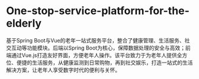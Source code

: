 # One-stop-service-platform-for-the-elderly
基于Spring Boot与Vue的老年一站式服务平台，整合了健康管理、生活服务、社交互动等功能模块。后端以Spring Boot为核心，保障数据处理的安全与高效；前端通过Vue.js打造友好界面，方便老年人操作。该平台致力于为老年人提供全方位、便捷的生活服务，从健康监测到日常购物，再到社交娱乐，打造一站式的生活解决方案，让老年人享受数字时代的便利与关怀。
